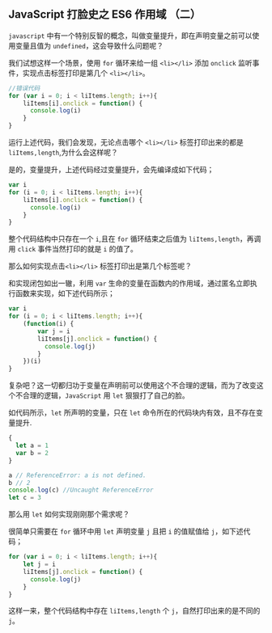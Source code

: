 ## JavaScript 打脸史之 ES6 作用域 （二）

`javascript` 中有一个特别反智的概念，叫做变量提升，即在声明变量之前可以使用变量且值为 `undefined`，这会导致什么问题呢？

我们试想这样一个场景，使用 `for` 循环来给一组 `<li></li>` 添加 `onclick` 监听事件，实现点击标签打印是第几个 `<li></li>`。

```javascript
//错误代码
for (var i = 0; i < liItems.length; i++){
    liItems[i].onclick = function() {
      console.log(i)
    }
}
```
运行上述代码，我们会发现，无论点击哪个 `<li></li>` 标签打印出来的都是 `liItems,length`,为什么会这样呢？

是的，变量提升，上述代码经过变量提升，会先编译成如下代码；
```javascript
var i
for (i = 0; i < liItems.length; i++){
    liItems[i].onclick = function() {
      console.log(i)
    }
}
```
整个代码结构中只存在一个 `i`,且在 `for` 循环结束之后值为 `liItems,length`，再调用 `click` 事件当然打印的就是 `i` 的值了。

那么如何实现点击`<li></li>` 标签打印出是第几个标签呢？

和实现闭包如出一辙，利用 `var` 生命的变量在函数内的作用域，通过匿名立即执行函数来实现，如下述代码所示；
```javascript
var i
for (i = 0; i < liItems.length; i++){
    (function(i) {
        var j = i
        liItems[j].onclick = function() {
          console.log(j)
        }
    })(i)
}
```
复杂吧？这一切都归功于变量在声明前可以使用这个不合理的逻辑，而为了改变这个不合理的逻辑，`JavaScript` 用 `let` 狠狠打了自己的脸。

如代码所示，`let` 所声明的变量，只在 `let` 命令所在的代码块内有效，且不存在变量提升.

```javascript
{   
  let a = 1
  var b = 2
}

a // ReferenceError: a is not defined.
b // 2
console.log(c) //Uncaught ReferenceError
let c = 3
```
那么用 `let` 如何实现刚刚那个需求呢？

很简单只需要在 `for` 循环中用 `let` 声明变量 `j` 且把 `i` 的值赋值给 `j`，如下述代码；
```javascript
for (var i = 0; i < liItems.length; i++){
    let j = i
    liItems[j].onclick = function() {
      console.log(j)
    }
}
```
这样一来，整个代码结构中存在 `liItems,length` 个 `j`，自然打印出来的是不同的 `j`。


